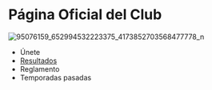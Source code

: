 # Página Oficial del Club

![95076159_652994532223375_4173852703568477778_n](https://user-images.githubusercontent.com/13229623/167051906-7a88ba43-db84-4b58-832d-58bae810f942.jpg)


- Únete
- [Resultados](https://club-armagedon.github.io/index/resultados/sample)
- Reglamento
- Temporadas pasadas
